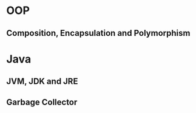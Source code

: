 # OOP
## Composition, Encapsulation and Polymorphism

# Java
## JVM, JDK and JRE

## Garbage Collector